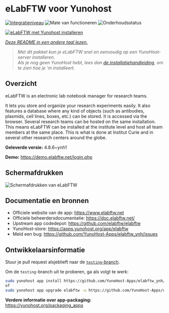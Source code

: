 <!--
NB: Deze README is automatisch gegenereerd door <https://github.com/YunoHost/apps/tree/master/tools/readme_generator>
Hij mag NIET handmatig aangepast worden.
-->

# eLabFTW voor Yunohost

[![Integratieniveau](https://apps.yunohost.org/badge/integration/elabftw)](https://ci-apps.yunohost.org/ci/apps/elabftw/)
![Mate van functioneren](https://apps.yunohost.org/badge/state/elabftw)
![Onderhoudsstatus](https://apps.yunohost.org/badge/maintained/elabftw)

[![eLabFTW met Yunohost installeren](https://install-app.yunohost.org/install-with-yunohost.svg)](https://install-app.yunohost.org/?app=elabftw)

*[Deze README in een andere taal lezen.](./ALL_README.md)*

> *Met dit pakket kun je eLabFTW snel en eenvoudig op een YunoHost-server installeren.*  
> *Als je nog geen YunoHost hebt, lees dan [de installatiehandleiding](https://yunohost.org/install), om te zien hoe je 'm installeert.*

## Overzicht

eLabFTW is an electronic lab notebook manager for research teams.

It lets you store and organize your research experiments easily. It also features a database where any kind of objects (such as antibodies, plasmids, cell lines, boxes, etc.) can be stored. It is accessed via the browser. Several research teams can be hosted on the same installation. This means eLabFTW can be installed at the institute level and host all team members at the same place. This is what is done at Institut Curie and in several other research centers around the globe.

**Geleverde versie:** 4.8.6~ynh1

**Demo:** <https://demo.elabftw.net/login.php>

## Schermafdrukken

![Schermafdrukken van eLabFTW](./doc/screenshots/screen-1.jpg)

## Documentatie en bronnen

- Officiele website van de app: <https://www.elabftw.net>
- Officiele beheerdersdocumentatie: <https://doc.elabftw.net/>
- Upstream app codedepot: <https://github.com/elabftw/elabftw>
- YunoHost-store: <https://apps.yunohost.org/app/elabftw>
- Meld een bug: <https://github.com/YunoHost-Apps/elabftw_ynh/issues>

## Ontwikkelaarsinformatie

Stuur je pull request alsjeblieft naar de [`testing`-branch](https://github.com/YunoHost-Apps/elabftw_ynh/tree/testing).

Om de `testing`-branch uit te proberen, ga als volgt te werk:

```bash
sudo yunohost app install https://github.com/YunoHost-Apps/elabftw_ynh/tree/testing --debug
of
sudo yunohost app upgrade elabftw -u https://github.com/YunoHost-Apps/elabftw_ynh/tree/testing --debug
```

**Verdere informatie over app-packaging:** <https://yunohost.org/packaging_apps>
